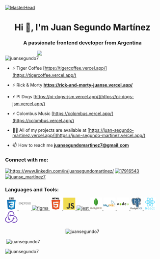 [![MasterHead](https://camo.githubusercontent.com/ba9f3bd30647e352a3f5e1e45eb45c6ec7bad6155cd16aaedf4a426738da0ca5/68747470733a2f2f696e646f616e616c79746963612e636f6d2f7374617469632f696d616765732f62616e6e6572722e676966)](https://juan-segundo-martinez.vercel.app/)
<h1 align="center">Hi 👋, I'm Juan Segundo Martínez</h1>
<h3 align="center">A passionate frontend developer from Argentina</h3>
<img align="right" width="400" src="https://media1.giphy.com/media/qgQUggAC3Pfv687qPC/giphy.gif?cid=790b761166ca6370641023cabed3469fa86ac6817bbdd991&rid=giphy.gif&ct=g">

<p align="left"> <img src="https://komarev.com/ghpvc/?username=juansegundo7&label=Profile%20views&color=0e75b6&style=flat" alt="juansegundo7" /> </p>

- ⚡ Tiger Coffee [https://tigercoffee.vercel.app/](https://tigercoffee.vercel.app/)

- ⚡ Rick & Morty **https://rick-and-morty-juanse.vercel.app/**

- ⚡ PI Dogs [https://pi-dogs-jsm.vercel.app/](https://pi-dogs-jsm.vercel.app/)

- ⚡ Colombus Music [https://colombus.vercel.app/](https://colombus.vercel.app/)

- 👨‍💻 All of my projects are available at [https://juan-segundo-martinez.vercel.app/](https://juan-segundo-martinez.vercel.app/)

- 📫 How to reach me **juansegundomartinez7@gmail.com**

<h3 align="left">Connect with me:</h3>
<p align="left">
<a href="https://linkedin.com/in/https://www.linkedin.com/in/juansegundomartinez/" target="blank"><img align="center" src="https://raw.githubusercontent.com/rahuldkjain/github-profile-readme-generator/master/src/images/icons/Social/linked-in-alt.svg" alt="https://www.linkedin.com/in/juansegundomartinez/" height="30" width="40" /></a>
<a href="https://stackoverflow.com/users/17916543" target="blank"><img align="center" src="https://raw.githubusercontent.com/rahuldkjain/github-profile-readme-generator/master/src/images/icons/Social/stack-overflow.svg" alt="17916543" height="30" width="40" /></a>
<a href="https://instagram.com/juanse_martínez7" target="blank"><img align="center" src="https://raw.githubusercontent.com/rahuldkjain/github-profile-readme-generator/master/src/images/icons/Social/instagram.svg" alt="juanse_martínez7" height="30" width="40" /></a>
</p>

<h3 align="left">Languages and Tools:</h3>
<p align="left"> <a href="https://www.w3schools.com/css/" target="_blank" rel="noreferrer"> <img src="https://raw.githubusercontent.com/devicons/devicon/master/icons/css3/css3-original-wordmark.svg" alt="css3" width="40" height="40"/> </a> <a href="https://expressjs.com" target="_blank" rel="noreferrer"> <img src="https://raw.githubusercontent.com/devicons/devicon/master/icons/express/express-original-wordmark.svg" alt="express" width="40" height="40"/> </a> <a href="https://www.figma.com/" target="_blank" rel="noreferrer"> <img src="https://www.vectorlogo.zone/logos/figma/figma-icon.svg" alt="figma" width="40" height="40"/> </a> <a href="https://www.w3.org/html/" target="_blank" rel="noreferrer"> <img src="https://raw.githubusercontent.com/devicons/devicon/master/icons/html5/html5-original-wordmark.svg" alt="html5" width="40" height="40"/> </a> <a href="https://developer.mozilla.org/en-US/docs/Web/JavaScript" target="_blank" rel="noreferrer"> <img src="https://raw.githubusercontent.com/devicons/devicon/master/icons/javascript/javascript-original.svg" alt="javascript" width="40" height="40"/> </a> <a href="https://jestjs.io" target="_blank" rel="noreferrer"> <img src="https://www.vectorlogo.zone/logos/jestjsio/jestjsio-icon.svg" alt="jest" width="40" height="40"/> </a> <a href="https://www.mongodb.com/" target="_blank" rel="noreferrer"> <img src="https://raw.githubusercontent.com/devicons/devicon/master/icons/mongodb/mongodb-original-wordmark.svg" alt="mongodb" width="40" height="40"/> </a> <a href="https://www.mysql.com/" target="_blank" rel="noreferrer"> <img src="https://raw.githubusercontent.com/devicons/devicon/master/icons/mysql/mysql-original-wordmark.svg" alt="mysql" width="40" height="40"/> </a> <a href="https://nodejs.org" target="_blank" rel="noreferrer"> <img src="https://raw.githubusercontent.com/devicons/devicon/master/icons/nodejs/nodejs-original-wordmark.svg" alt="nodejs" width="40" height="40"/> </a> <a href="https://www.postgresql.org" target="_blank" rel="noreferrer"> <img src="https://raw.githubusercontent.com/devicons/devicon/master/icons/postgresql/postgresql-original-wordmark.svg" alt="postgresql" width="40" height="40"/> </a> <a href="https://reactjs.org/" target="_blank" rel="noreferrer"> <img src="https://raw.githubusercontent.com/devicons/devicon/master/icons/react/react-original-wordmark.svg" alt="react" width="40" height="40"/> </a> <a href="https://redux.js.org" target="_blank" rel="noreferrer"> <img src="https://raw.githubusercontent.com/devicons/devicon/master/icons/redux/redux-original.svg" alt="redux" width="40" height="40"/> </a> </p>

<p align="center"><img align="center" width="600" src="https://github-readme-stats.vercel.app/api/top-langs?username=juansegundo7&show_icons=true&locale=en&layout=compact" alt="juansegundo7" /></p>
<p>&nbsp;<img align="center" width="600" src="https://github-readme-stats.vercel.app/api?username=juansegundo7&show_icons=true&locale=en" alt="juansegundo7" /></p>
<p><img align="center" width="600" src="https://github-readme-streak-stats.herokuapp.com/?user=juansegundo7&" alt="juansegundo7" /></p>
